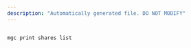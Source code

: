 ```yaml
---
description: "Automatically generated file. DO NOT MODIFY"
---
```


```cli

mgc print shares list

```